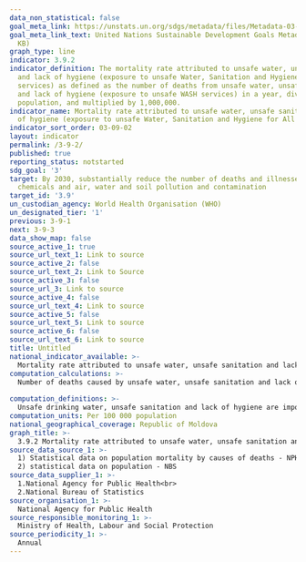 ```yaml
---
data_non_statistical: false
goal_meta_link: https://unstats.un.org/sdgs/metadata/files/Metadata-03-09-02.pdf
goal_meta_link_text: United Nations Sustainable Development Goals Metadata (PDF 214
  KB)
graph_type: line
indicator: 3.9.2
indicator_definition: The mortality rate attributed to unsafe water, unsafe sanitation
  and lack of hygiene (exposure to unsafe Water, Sanitation and Hygiene for All (WASH)
  services) as defined as the number of deaths from unsafe water, unsafe sanitation
  and lack of hygiene (exposure to unsafe WASH services) in a year, divided by the
  population, and multiplied by 1,000,000.
indicator_name: Mortality rate attributed to unsafe water, unsafe sanitation and lack
  of hygiene (exposure to unsafe Water, Sanitation and Hygiene for All (WASH) services)
indicator_sort_order: 03-09-02
layout: indicator
permalink: /3-9-2/
published: true
reporting_status: notstarted
sdg_goal: '3'
target: By 2030, substantially reduce the number of deaths and illnesses from hazardous
  chemicals and air, water and soil pollution and contamination
target_id: '3.9'
un_custodian_agency: World Health Organisation (WHO)
un_designated_tier: '1'
previous: 3-9-1
next: 3-9-3
data_show_map: false
source_active_1: true
source_url_text_1: Link to source
source_active_2: false
source_url_text_2: Link to Source
source_active_3: false
source_url_3: Link to source
source_active_4: false
source_url_text_4: Link to source
source_active_5: false
source_url_text_5: Link to source
source_active_6: false
source_url_text_6: Link to source
title: Untitled
national_indicator_available: >-
  Mortality rate attributed to unsafe water, unsafe sanitation and lack of hygiene
computation_calculations: >-
  Number of deaths caused by unsafe water, unsafe sanitation and lack of hygiene during one year, out of the number of population *100000<br> 
  
computation_definitions: >-
  Unsafe drinking water, unsafe sanitation and lack of hygiene are important causes of death. According to WHO methodologies, when estimating this indicator, only the impact of diarrheal diseases, infections, intestinal infections and malnutrition with energy proteins is considered. As well, according to WHO, by adequate provision of WASH services additionally to diarrheal, the following diseases could be prevented: malnutrition, intestinal infections, lymphatic disorders, trachoma, schistosomiasis malaria.
computation_units: Per 100 000 population
national_geographical_coverage: Republic of Moldova
graph_title: >-
  3.9.2 Mortality rate attributed to unsafe water, unsafe sanitation and lack of hygiene
source_data_source_1: >-
  1) Statistical data on population mortality by causes of deaths - NPHA <br> 
  2) statistical data on population - NBS 
source_data_supplier_1: >-
  1.National Agency for Public Health<br> 
  2.National Bureau of Statistics
source_organisation_1: >-
  National Agency for Public Health
source_responsible_monitoring_1: >-
  Ministry of Health, Labour and Social Protection
source_periodicity_1: >-
  Annual
---
```

